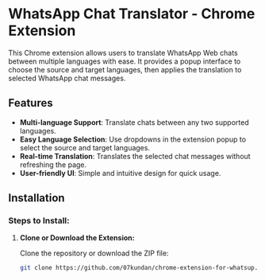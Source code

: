 # WhatsApp Chat Translator - Chrome Extension

This Chrome extension allows users to translate WhatsApp Web chats between multiple languages with ease. It provides a popup interface to choose the source and target languages, then applies the translation to selected WhatsApp chat messages.

## Features

- **Multi-language Support**: Translate chats between any two supported languages.
- **Easy Language Selection**: Use dropdowns in the extension popup to select the source and target languages.
- **Real-time Translation**: Translates the selected chat messages without refreshing the page.
- **User-friendly UI**: Simple and intuitive design for quick usage.

## Installation

### Steps to Install:

1. **Clone or Download the Extension:**

   Clone the repository or download the ZIP file:

   ```bash
   git clone https://github.com/07kundan/chrome-extension-for-whatsup.com-chat-translator
